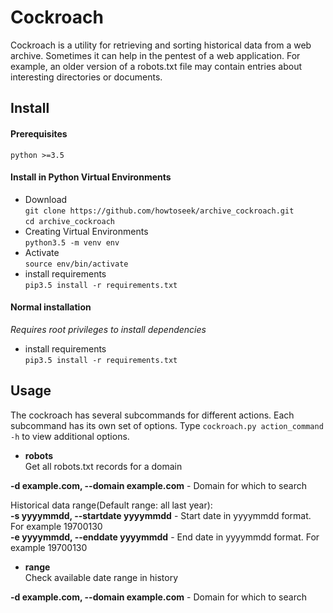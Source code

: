 # Cockroach


Cockroach is a utility for retrieving and sorting historical data from a web archive. Sometimes 
it can help in the pentest of a web application. For example, an older version of a robots.txt 
file may contain entries about interesting directories or documents.

## Install

#### Prerequisites  
`python >=3.5`

#### Install in Python Virtual Environments  

* Download  
`git clone https://github.com/howtoseek/archive_cockroach.git`  
`cd archive_cockroach`  
* Creating Virtual Environments  
`python3.5 -m venv env`  
* Activate  
`source env/bin/activate`  
* install requirements  
`pip3.5 install -r requirements.txt`  

#### Normal installation

_Requires root privileges to install dependencies_  

* install requirements  
`pip3.5 install -r requirements.txt`

## Usage

The cockroach has several subcommands for different actions. Each subcommand has its own set of options.
Type `cockroach.py action_command -h` to view additional options.  
 
* **robots**  
Get all robots.txt records for a domain

**-d example.com, --domain example.com** - Domain for which to search  

Historical data range(Default range: all last year):  
**-s yyyymmdd, --startdate yyyymmdd** - Start date in yyyymmdd format. For example 19700130  
**-e yyyymmdd, --enddate yyyymmdd** - End date in yyyymmdd format. For example 19700130

* **range**  
Check available date range in history  

**-d example.com, --domain example.com** - Domain for which to search  

